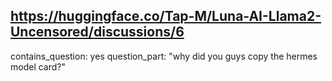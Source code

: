 ## https://huggingface.co/Tap-M/Luna-AI-Llama2-Uncensored/discussions/6

contains_question: yes
question_part: "why did you guys copy the hermes model card?"